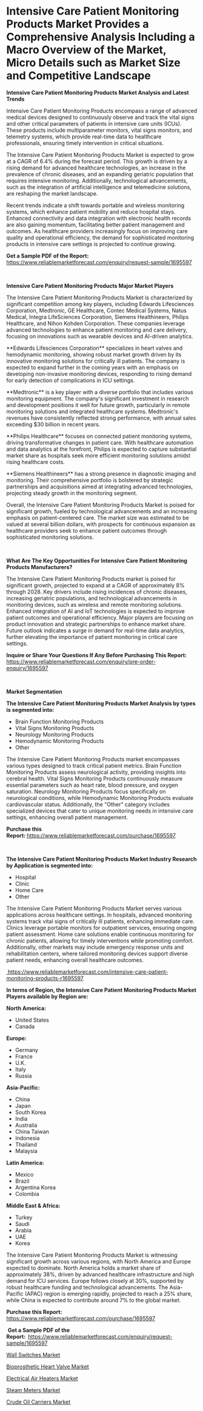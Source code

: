 <p><h1>Intensive Care Patient Monitoring Products Market Provides a Comprehensive Analysis Including a Macro Overview of the Market, Micro Details such as Market Size and Competitive Landscape</h1></p><p><strong>Intensive Care Patient Monitoring Products Market Analysis and Latest Trends</strong></p>
<p><p>Intensive Care Patient Monitoring Products encompass a range of advanced medical devices designed to continuously observe and track the vital signs and other critical parameters of patients in intensive care units (ICUs). These products include multiparameter monitors, vital signs monitors, and telemetry systems, which provide real-time data to healthcare professionals, ensuring timely intervention in critical situations.</p><p>The Intensive Care Patient Monitoring Products Market is expected to grow at a CAGR of 6.4% during the forecast period. This growth is driven by a rising demand for advanced healthcare technologies, an increase in the prevalence of chronic diseases, and an expanding geriatric population that requires intensive monitoring. Additionally, technological advancements, such as the integration of artificial intelligence and telemedicine solutions, are reshaping the market landscape.</p><p>Recent trends indicate a shift towards portable and wireless monitoring systems, which enhance patient mobility and reduce hospital stays. Enhanced connectivity and data integration with electronic health records are also gaining momentum, facilitating better patient management and outcomes. As healthcare providers increasingly focus on improving care quality and operational efficiency, the demand for sophisticated monitoring products in intensive care settings is projected to continue growing.</p></p>
<p><strong>Get a Sample PDF of the Report:&nbsp;</strong> <a href="https://www.reliablemarketforecast.com/enquiry/request-sample/1695597?utm_campaign=1768&utm_medium=2&utm_source=Github&utm_content=ia&utm_term=19102024&utm_id=intensive-care-patient-monitoring-products">https://www.reliablemarketforecast.com/enquiry/request-sample/1695597</a></p>
<p>&nbsp;</p>
<p><strong>Intensive Care Patient Monitoring Products Major Market Players</strong></p>
<p><p>The Intensive Care Patient Monitoring Products Market is characterized by significant competition among key players, including Edwards Lifesciences Corporation, Medtronic, GE Healthcare, Contec Medical Systems, Natus Medical, Integra LifeSciences Corporation, Siemens Healthineers, Philips Healthcare, and Nihon Kohden Corporation. These companies leverage advanced technologies to enhance patient monitoring and care delivery, focusing on innovations such as wearable devices and AI-driven analytics.</p><p>**Edwards Lifesciences Corporation** specializes in heart valves and hemodynamic monitoring, showing robust market growth driven by its innovative monitoring solutions for critically ill patients. The company is expected to expand further in the coming years with an emphasis on developing non-invasive monitoring devices, responding to rising demand for early detection of complications in ICU settings.</p><p>**Medtronic** is a key player with a diverse portfolio that includes various monitoring equipment. The company's significant investment in research and development positions it well for future growth, particularly in remote monitoring solutions and integrated healthcare systems. Medtronic's revenues have consistently reflected strong performance, with annual sales exceeding $30 billion in recent years.</p><p>**Philips Healthcare** focuses on connected patient monitoring systems, driving transformative changes in patient care. With healthcare automation and data analytics at the forefront, Philips is expected to capture substantial market share as hospitals seek more efficient monitoring solutions amidst rising healthcare costs.</p><p>**Siemens Healthineers** has a strong presence in diagnostic imaging and monitoring. Their comprehensive portfolio is bolstered by strategic partnerships and acquisitions aimed at integrating advanced technologies, projecting steady growth in the monitoring segment.</p><p>Overall, the Intensive Care Patient Monitoring Products Market is poised for significant growth, fueled by technological advancements and an increasing emphasis on patient-centered care. The market size was estimated to be valued at several billion dollars, with prospects for continuous expansion as healthcare providers seek to enhance patient outcomes through sophisticated monitoring solutions.</p></p>
<p>&nbsp;</p>
<p><strong>What Are The Key Opportunities For Intensive Care Patient Monitoring Products Manufacturers?</strong></p>
<p><p>The Intensive Care Patient Monitoring Products market is poised for significant growth, projected to expand at a CAGR of approximately 8% through 2028. Key drivers include rising incidences of chronic diseases, increasing geriatric populations, and technological advancements in monitoring devices, such as wireless and remote monitoring solutions. Enhanced integration of AI and IoT technologies is expected to improve patient outcomes and operational efficiency. Major players are focusing on product innovation and strategic partnerships to enhance market share. Future outlook indicates a surge in demand for real-time data analytics, further elevating the importance of patient monitoring in critical care settings.</p></p>
<p><strong>Inquire or Share Your Questions If Any Before Purchasing This Report:</strong> <a href="https://www.reliablemarketforecast.com/enquiry/pre-order-enquiry/1695597?utm_campaign=1768&utm_medium=2&utm_source=Github&utm_content=ia&utm_term=19102024&utm_id=intensive-care-patient-monitoring-products">https://www.reliablemarketforecast.com/enquiry/pre-order-enquiry/1695597</a></p>
<p>&nbsp;</p>
<p><strong>Market Segmentation</strong></p>
<p><strong>The Intensive Care Patient Monitoring Products Market Analysis by types is segmented into:</strong></p>
<p><ul><li>Brain Function Monitoring Products</li><li>Vital Signs Monitoring Products</li><li>Neurology Monitoring Products</li><li>Hemodynamic Monitoring Products</li><li>Other</li></ul></p>
<p><p>The Intensive Care Patient Monitoring Products market encompasses various types designed to track critical patient metrics. Brain Function Monitoring Products assess neurological activity, providing insights into cerebral health. Vital Signs Monitoring Products continuously measure essential parameters such as heart rate, blood pressure, and oxygen saturation. Neurology Monitoring Products focus specifically on neurological conditions, while Hemodynamic Monitoring Products evaluate cardiovascular status. Additionally, the "Other" category includes specialized devices that cater to unique monitoring needs in intensive care settings, enhancing overall patient management.</p></p>
<p><strong>Purchase this Report:&nbsp;</strong><a href="https://www.reliablemarketforecast.com/purchase/1695597?utm_campaign=1768&utm_medium=2&utm_source=Github&utm_content=ia&utm_term=19102024&utm_id=intensive-care-patient-monitoring-products">https://www.reliablemarketforecast.com/purchase/1695597</a></p>
<p>&nbsp;</p>
<p><strong>The Intensive Care Patient Monitoring Products Market Industry Research by Application is segmented into:</strong></p>
<p><ul><li>Hospital</li><li>Clinic</li><li>Home Care</li><li>Other</li></ul></p>
<p><p>The Intensive Care Patient Monitoring Products Market serves various applications across healthcare settings. In hospitals, advanced monitoring systems track vital signs of critically ill patients, enhancing immediate care. Clinics leverage portable monitors for outpatient services, ensuring ongoing patient assessment. Home care solutions enable continuous monitoring for chronic patients, allowing for timely interventions while promoting comfort. Additionally, other markets may include emergency response units and rehabilitation centers, where tailored monitoring devices support diverse patient needs, enhancing overall healthcare outcomes.</p></p>
<p><a href="https://www.reliablemarketforecast.com/intensive-care-patient-monitoring-products-r1695597?utm_campaign=1768&utm_medium=2&utm_source=Github&utm_content=ia&utm_term=19102024&utm_id=intensive-care-patient-monitoring-products">&nbsp;https://www.reliablemarketforecast.com/intensive-care-patient-monitoring-products-r1695597</a></p>
<p><strong>In terms of Region, the Intensive Care Patient Monitoring Products Market Players available by Region are:</strong></p>
<p>
    <p> <strong> North America: </strong>
        <ul>
            <li>United States</li>
            <li>Canada</li>
        </ul>
        </p> 
    <p> <strong> Europe: </strong>
        <ul>
            <li>Germany</li>
            <li>France</li>
            <li>U.K.</li>
            <li>Italy</li>
            <li>Russia</li>
        </ul>
        </p> 
    <p> <strong> Asia-Pacific: </strong>
        <ul>
            <li>China</li>
            <li>Japan</li>
            <li>South Korea</li>
            <li>India</li>
            <li>Australia</li>
            <li>China Taiwan</li>
            <li>Indonesia</li>
            <li>Thailand</li>
            <li>Malaysia</li>
        </ul>
        </p> 
    <p> <strong> Latin America: </strong>
        <ul>
            <li>Mexico</li>
            <li>Brazil</li>
            <li>Argentina Korea</li>
            <li>Colombia</li>
        </ul>
        </p> 
    <p> <strong> Middle East & Africa: </strong>
        <ul>
            <li>Turkey</li>
            <li>Saudi</li>
            <li>Arabia</li>
            <li>UAE</li>
            <li>Korea</li>
        </ul>
    </p>
    </p>
<p><p>The Intensive Care Patient Monitoring Products Market is witnessing significant growth across various regions, with North America and Europe expected to dominate. North America holds a market share of approximately 38%, driven by advanced healthcare infrastructure and high demand for ICU services. Europe follows closely at 30%, supported by robust healthcare funding and technological advancements. The Asia-Pacific (APAC) region is emerging rapidly, projected to reach a 25% share, while China is expected to contribute around 7% to the global market.</p></p>
<p><strong>Purchase this Report: </strong><a href="https://www.reliablemarketforecast.com/purchase/1695597?utm_campaign=1768&utm_medium=2&utm_source=Github&utm_content=ia&utm_term=19102024&utm_id=intensive-care-patient-monitoring-products">https://www.reliablemarketforecast.com/purchase/1695597</a></p>
<p>&nbsp;<strong>Get a Sample PDF of the Report:&nbsp;&nbsp;</strong><a href="https://www.reliablemarketforecast.com/enquiry/request-sample/1695597?utm_campaign=1768&utm_medium=2&utm_source=Github&utm_content=ia&utm_term=19102024&utm_id=intensive-care-patient-monitoring-products">https://www.reliablemarketforecast.com/enquiry/request-sample/1695597</a></p>
<p><strong></strong></p>
<p><p><a href="https://www.linkedin.com/pulse/wall-switches-market-forecast-global-trends-analysis-from-2024-swj6f?utm_campaign=1768&utm_medium=2&utm_source=Github&utm_content=ia&utm_term=19102024&utm_id=intensive-care-patient-monitoring-products">Wall Switches Market</a></p><p><a href="https://github.com/leonidmsw5y/Market-Research-Report-List-1/blob/main/bioprosthetic-heart-valve-market.md?utm_campaign=1768&utm_medium=2&utm_source=Github&utm_content=ia&utm_term=19102024&utm_id=intensive-care-patient-monitoring-products">Bioprosthetic Heart Valve Market</a></p><p><a href="https://www.linkedin.com/pulse/electrical-air-heaters-market-global-trends-forecast-2024-4svbc?utm_campaign=1768&utm_medium=2&utm_source=Github&utm_content=ia&utm_term=19102024&utm_id=intensive-care-patient-monitoring-products">Electrical Air Heaters Market</a></p><p><a href="https://www.linkedin.com/pulse/steam-meters-mosaic-piecing-together-global-market-dynamics-381kf?utm_campaign=1768&utm_medium=2&utm_source=Github&utm_content=ia&utm_term=19102024&utm_id=intensive-care-patient-monitoring-products">Steam Meters Market</a></p><p><a href="https://www.linkedin.com/pulse/crude-oil-carriers-market-global-insights-sales-trends-w7fuc?utm_campaign=1768&utm_medium=2&utm_source=Github&utm_content=ia&utm_term=19102024&utm_id=intensive-care-patient-monitoring-products">Crude Oil Carriers Market</a></p></p>